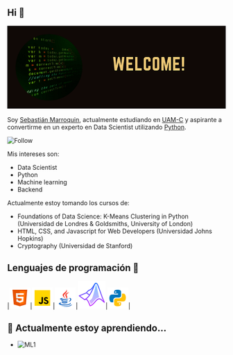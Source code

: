 ## Hi 👋

![im1](img/Welcome.png)

Soy <a href="https://github.com/SebastianMM-96">Sebastián Marroquin</a>, actualmente estudiando en <a href="http://www.cua.uam.mx/">UAM-C</a> y aspirante a convertirme en un experto en Data Scientist utilizando <a href="https://www.python.org/">Python</a>.

![Follow](https://img.shields.io/github/followers/SebastianMM-96?label=Sigueme%21&logoColor=blue&style=social)

Mis intereses son:

- Data Scientist
- Python 
- Machine learning
- Backend

Actualmente estoy tomando los cursos de:

- Foundations of Data Science: K-Means Clustering in Python (Universidad de Londres & Goldsmiths, University of London)
- HTML, CSS, and Javascript for Web Developers (Universidad Johns Hopkins)
- Cryptography (Universidad de Stanford)


## Lenguajes de programación :rocket:

|<img src="img/html.png">|<img src="img/javascript.png">|<img src="img/java.png">|<img src="img/matlab.png">|<img src="img/python.png">|


## 🌱 Actualmente estoy aprendiendo...

- ![ML1](https://img.shields.io/badge/ML-K--Means-yellow)
